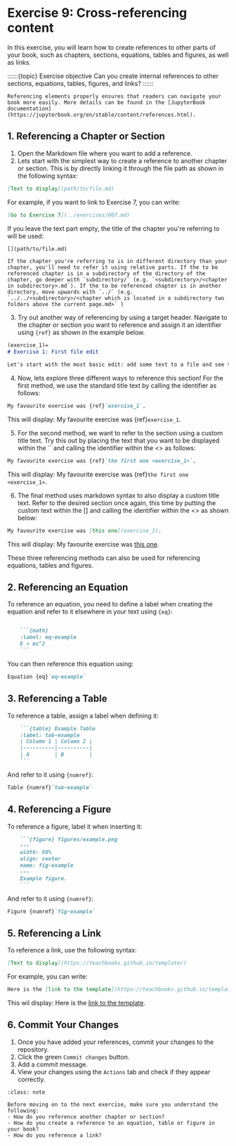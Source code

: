 # Exercise 9: Cross-referencing content

In this exercise, you will learn how to create references to other parts of your book, such as chapters, sections, equations, tables and figures, as well as links.

::::::{topic} Exercise objective
Can you create internal references to other sections, equations, tables, figures, and links?
::::::

```{tip}
Referencing elements properly ensures that readers can navigate your book more easily. More details can be found in the [JupyterBook documentation](https://jupyterbook.org/en/stable/content/references.html).
```

## 1. Referencing a Chapter or Section

1. Open the Markdown file where you want to add a reference.
2. Lets start with the simplest way to create a reference to another chapter or section. This is by directly linking it through the file path as shown in the following syntax:

```md
[Text to display](path/to/file.md)
```

For example, if you want to link to Exercise 7, you can write:

```md
[Go to Exercise 7](../exercises/007.md)
```

If you leave the text part empty, the title of the chapter you're referring to will be used:

```md
[](path/to/file.md)
```

```{tip}
If the chapter you're referring to is in different directory than your chapter, you'll need to refer it using relative parts. If the to be referenced chapter is in a subdirectory of the directory of the chapter, go deeper with `subdirectory/` (e.g. `<subdirectory>/<chapter in subdirectory>.md`). If the to be referenced chapter is in another directory, move upwards with `../` (e.g. `../../<subdirectory>/<chapter which is located in a subdirectory two folders above the current page.md>` )
```

3. Try out another way of referencing by using a target header. Navigate to the chapter or section you want to reference and assign it an identifier using `{ref}` as shown in the example below.

```md
(exercise_1)=
# Exercise 1: First file edit

Let's start with the most basic edit: add some text to a file and see that the website is updated...
```
4. Now, lets explore three different ways to reference this section! For the first method, we use the standard title text by calling the identifier as follows:

  ```md
  My favourite exercise was {ref}`exercise_1`.
  ```
  This will display: My favourite exercise was {ref}`exercise_1`.

5. For the second method, we want to refer to the section using a custom title text. Try this out by placing the text that you want to be displayed within the `` and calling the identifier within the <> as follows:

  ```md
  My favourite exercise was {ref}`the first one <exercise_1>`.
  ```
  This will display: My favourite exercise was {ref}`the first one <exercise_1>`.

6. The final method uses markdown syntax to also display a custom title text. Refer to the desired section once again, this time by putting the custom text within the [] and calling the identifier within the <> as shown below:


  ```md
  My favourite exercise was [this one](exercise_1).
  ```
  This will display: My favourite exercise was [this one](exercise_1).

These three referencing methods can also be used for referencing equations, tables and figures.

## 2. Referencing an Equation

To reference an equation, you need to define a label when creating the equation and refer to it elsewhere in your text using `{eq}`:

```md

    ```{math}
    :label: eq-example
    E = mc^2
    ```

```

You can then reference this equation using:

```md
Equation {eq}`eq-example`
```



## 3. Referencing a Table

To reference a table, assign a label when defining it:

```md
    ```{table} Example Table
    :label: tab-example
    | Column 1 | Column 2 |
    |----------|----------|
    | A        | B        |
    ```
```

And refer to it using `{numref}`:

```md
Table {numref}`tab-example`
```


## 4. Referencing a Figure

To reference a figure, label it when inserting it:

```md
    ```{figure} figures/example.png
    ---
    width: 80%
    align: center
    name: fig-example
    ---
    Example figure.
    ```
```

And refer to it using `{numref}`:

```md
Figure {numref}`fig-example`
```

## 5. Referencing a Link

To reference a link, use the following syntax:

```md
[Text to display](https://teachbooks.github.io/template/)
```
For example, you can write:

```md
Here is the [link to the template](https://teachbooks.github.io/template/).
```

This wil display: Here is the [link to the template](https://teachbooks.github.io/template/).




## 6. Commit Your Changes

1. Once you have added your references, commit your changes to the repository.
2. Click the green `Commit changes` button.
3. Add a commit message.
4. View your changes using the `Actions` tab and check if they appear correctly.

```{admonition} Check your understanding
:class: note

Before moving on to the next exercise, make sure you understand the following:
- How do you reference another chapter or section?
- How do you create a reference to an equation, table or figure in your book?
- How do you reference a link?
